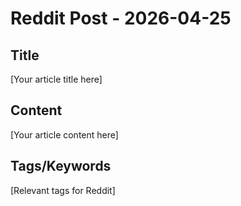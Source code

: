 # Reddit Post - 2026-04-25

## Title
[Your article title here]

## Content
[Your article content here]

## Tags/Keywords
[Relevant tags for Reddit]
